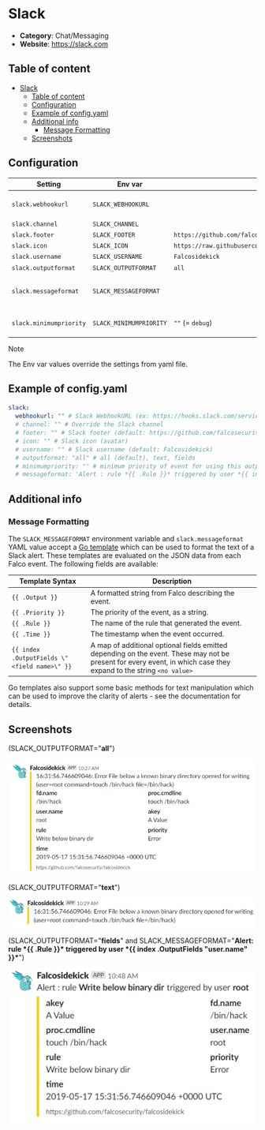 # Slack


- **Category**: Chat/Messaging
- **Website**: https://slack.com

## Table of content

- [Slack](#slack)
  - [Table of content](#table-of-content)
  - [Configuration](#configuration)
  - [Example of config.yaml](#example-of-configyaml)
  - [Additional info](#additional-info)
    - [Message Formatting](#message-formatting)
  - [Screenshots](#screenshots)

## Configuration


| Setting                 | Env var                 | Default value                                                                                       | Description                                                                                                                                                                                                                                                |
| ----------------------- | ----------------------- | --------------------------------------------------------------------------------------------------- | ---------------------------------------------------------------------------------------------------------------------------------------------------------------------------------------------------------------------------------------------------------- |
| `slack.webhookurl`      | `SLACK_WEBHOOKURL`      |                                                                                                     | Slack WebhookURL (ex: https://hooks.slack.com/services/XXXX/YYYY/ZZZZ), if not empty, Slack output is **enabled**                                                                                                                                          |
| `slack.channel`         | `SLACK_CHANNEL`         |                                                                                                     | Override the Slack channel                                                                                                                                                                                                                                 |
| `slack.footer`          | `SLACK_FOOTER`          | `https://github.com/falcosecurity/falcosidekick`                                                    | Slack footer                                                                                                                                                                                                                                               |
| `slack.icon`            | `SLACK_ICON`            | `https://raw.githubusercontent.com/falcosecurity/falcosidekick/master/imgs/falcosidekick_color.png` | Slack icon (avatar)                                                                                                                                                                                                                                        |
| `slack.username`        | `SLACK_USERNAME`        | `Falcosidekick`                                                                                     | Slack username                                                                                                                                                                                                                                             |
| `slack.outputformat`    | `SLACK_OUTPUTFORMAT`    | `all`                                                                                               | Slack message format: `all`, `text`, `field`                                                                                                                                                                                                               |
| `slack.messageformat`   | `SLACK_MESSAGEFORMAT`   |                                                                                                     | A Go template to format Slack Text above Attachment, displayed in addition to the output from `SLACK_OUTPUTFORMAT`, see [Message Formatting](#message-formatting) in the README for details. If empty, no Text is displayed before Attachment. |
| `slack.minimumpriority` | `SLACK_MINIMUMPRIORITY` | `""` (= `debug`)                                                                                    | Minimum priority of event for using this output, order is `emergency,alert,critical,error,warning,notice,informational,debug or ""`                                                                                                                        |

> [!NOTE]
The Env var values override the settings from yaml file.

## Example of config.yaml

```yaml
slack:
  webhookurl: "" # Slack WebhookURL (ex: https://hooks.slack.com/services/XXXX/YYYY/ZZZZ), if not empty, Slack output is enabled
  # channel: "" # Override the Slack channel
  # footer: "" # Slack footer (default: https://github.com/falcosecurity/falcosidekick)
  # icon: "" # Slack icon (avatar)
  # username: "" # Slack username (default: Falcosidekick)
  # outputformat: "all" # all (default), text, fields
  # minimumpriority: "" # minimum priority of event for using this output, order is emergency|alert|critical|error|warning|notice|informational|debug or "" (default)
  # messageformat: 'Alert : rule *{{ .Rule }}* triggered by user *{{ index .OutputFields "user.name" }}*' # a Go template to format Slack Text above Attachment, displayed in addition to the output from `SLACK_OUTPUTFORMAT`. If empty, no Text is displayed before Attachment.
```

## Additional info

### Message Formatting

The `SLACK_MESSAGEFORMAT` environment variable and `slack.messageformat` YAML value accept a [Go template](https://golang.org/pkg/text/template/) which can be used to format the text of a Slack alert.
These templates are evaluated on the JSON data from each Falco event. The following fields are available:

| Template Syntax                              | Description                                                                                                                                                        |
| -------------------------------------------- | ------------------------------------------------------------------------------------------------------------------------------------------------------------------ |
| `{{ .Output }}`                              | A formatted string from Falco describing the event.                                                                                                                |
| `{{ .Priority }}`                            | The priority of the event, as a string.                                                                                                                            |
| `{{ .Rule }}`                                | The name of the rule that generated the event.                                                                                                                     |
| `{{ .Time }}`                                | The timestamp when the event occurred.                                                                                                                             |
| `{{ index .OutputFields \"<field name>\" }}` | A map of additional optional fields emitted depending on the event. These may not be present for every event, in which case they expand to the string `<no value>` |

Go templates also support some basic methods for text manipulation which can be used to improve the clarity of alerts - see the documentation for details.

## Screenshots

(SLACK_OUTPUTFORMAT="**all**")

![slack example](images/slack.png)

(SLACK_OUTPUTFORMAT="**text**")

![slack no fields example](images/slack_no_fields.png)

(SLACK_OUTPUTFORMAT="**fields**" and SLACK_MESSAGEFORMAT="**Alert: rule \*{{ .Rule }}\* triggered by user \*{{ index .OutputFields \"user.name\" }}\***")

![slack message format example](images/slack_fields_messageformat.png)
